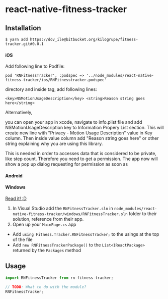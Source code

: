 
# react-native-fitness-tracker

## Installation

`$ yarn add https://dov_ile@bitbucket.org/kilogrupe/fitness-tracker.git#0.0.1`

#### iOS

Add following line to Podfile:

`pod 'RNFitnessTracker', :podspec => '../node_modules/react-native-fitness-tracker/ios/RNFitnesstracker.podspec'`

<ProjectName> directory and inside <dict> tag, add following lines:

`<key>NSMotionUsageDescription</key>
<string>Reason string goes here</string>`
 
 
 Alternatively, 
 
 you can open your app in xcode, 
 navigate to info.plist file
 and add NSMotionUsageDescription key to Information Propery List section. 
 This will create new line with "Privacy - Motion Usage Description" value in Key column.
 Then inside value column add "Reason string goes here" or other string explaining why you are using this library.
 
 This is needed in order to accesses data that is considered to be private, like step count. Therefore you need to get a permission. 
 The app now will show a pop up dialog requesting for permission as soon as 
  
 

#### Android


#### Windows
[Read it! :D](https://github.com/ReactWindows/react-native)

1. In Visual Studio add the `RNFitnessTracker.sln` in `node_modules/react-native-fitness-tracker/windows/RNFitnessTracker.sln` folder to their solution, reference from their app.
2. Open up your `MainPage.cs` app
  - Add `using Fitness.Tracker.RNFitnessTracker;` to the usings at the top of the file
  - Add `new RNFitnessTrackerPackage()` to the `List<IReactPackage>` returned by the `Packages` method


## Usage
```javascript
import RNFitnessTracker from rn-fitness-tracker;

// TODO: What to do with the module?
RNFitnessTracker;
```
 
